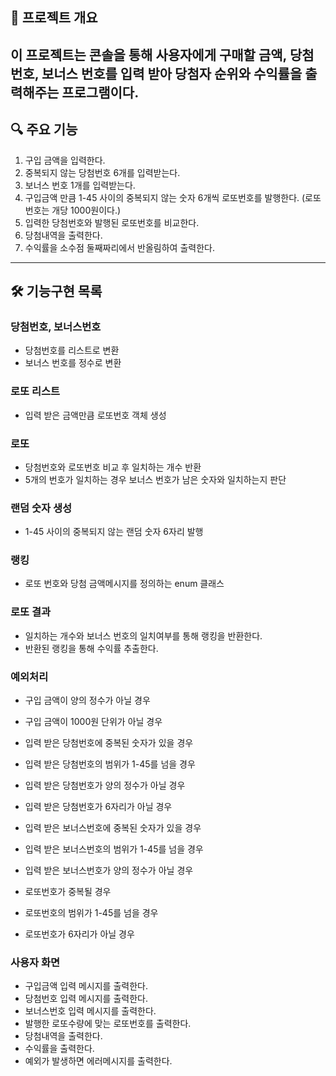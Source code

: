 

## 📖 프로젝트 개요
이 프로젝트는 콘솔을 통해 사용자에게 구매할 금액, 당첨번호, 보너스 번호를
입력 받아 당첨자 순위와 수익률을 출력해주는 프로그램이다.
---
## 🔍 주요 기능
1. 구입 금액을 입력한다.
2. 중복되지 않는 당첨번호 6개를 입력받는다.
3. 보너스 번호 1개를 입력받는다.
4. 구입금액 만큼 1-45 사이의 중복되지 않는 숫자 6개씩 로또번호를 발행한다.
  (로또번호는 개당 1000원이다.)
5. 입력한 당첨번호와 발행된 로또번호를 비교한다.
6. 당첨내역을 출력한다.
7. 수익률을 소수점 둘째짜리에서 반올림하여 출력한다.
---
## 🛠️ 기능구현 목록

### 당첨번호, 보너스번호
- 당첨번호를 리스트로 변환
- 보너스 번호를 정수로 변환

### 로또 리스트
- 입력 받은 금액만큼 로또번호 객체 생성


### 로또
- 당첨번호와 로또번호 비교 후 일치하는 개수 반환
- 5개의 번호가 일치하는 경우 보너스 번호가 남은 숫자와 일치하는지 판단

### 랜덤 숫자 생성
- 1-45 사이의 중복되지 않는 랜덤 숫자 6자리 발행

### 랭킹
- 로또 번호와 당첨 금액메시지를 정의하는 enum 클래스

### 로또 결과
- 일치하는 개수와 보너스 번호의 일치여부를 통해 랭킹을 반환한다.
- 반환된 랭킹을 통해 수익률 추출한다.

### 예외처리
- 구입 금액이 양의 정수가 아닐 경우
- 구입 금액이 1000원 단위가 아닐 경우


- 입력 받은 당첨번호에 중복된 숫자가 있을 경우
- 입력 받은 당첨번호의 범위가 1-45를 넘을 경우
- 입력 받은 당첨번호가 양의 정수가 아닐 경우
- 입력 받은 당첨번호가 6자리가 아닐 경우


- 입력 받은 보너스번호에 중복된 숫자가 있을 경우
- 입력 받은 보너스번호의 범위가 1-45를 넘을 경우
- 입력 받은 보너스번호가 양의 정수가 아닐 경우


- 로또번호가 중복될 경우
- 로또번호의 범위가 1-45를 넘을 경우
- 로또번호가 6자리가 아닐 경우

### 사용자 화면
- 구입금액 입력 메시지를 출력한다.
- 당첨번호 입력 메시지를 출력한다.
- 보너스번호 입력 메시지를 출력한다.
- 발행한 로또수량에 맞는 로또번호를 출력한다.
- 당첨내역을 출력한다.
- 수익률을 출력한다.
- 예외가 발생하면 에러메시지를 출력한다.